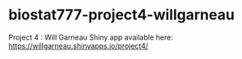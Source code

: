 # biostat777-project4-willgarneau
Project 4 : Will Garneau
Shiny app available here: https://willgarneau.shinyapps.io/project4/
